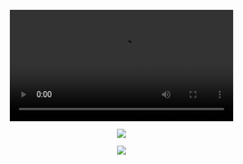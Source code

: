 <p align="center">
  <video src="https://github.com/user-attachments/assets/d65c2023-29a7-4a18-8afb-ddf3b702f92f" width=400/>
<p/>

<p align="center">
     <img src="https://i.pinimg.com/736x/62/5b/de/625bde9996797ad797b5cca2c5126fd8.jpg">
</p>

<p align="center" width="100%">
    <img src="https://komarev.com/ghpvc/?username=NxAou&style=for-the-badge&label=✧✦&color=000000"> 
</p>

